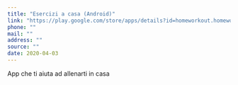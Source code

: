 ```yaml
---
title: "Esercizi a casa (Android)"
link: "https://play.google.com/store/apps/details?id=homeworkout.homeworkouts.noequipment&hl=it"
phone: ""
mail: ""
address: ""
source: ""
date: 2020-04-03
---
```


App che ti aiuta ad allenarti in casa
